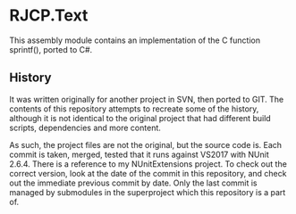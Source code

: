 # RJCP.Text

This assembly module contains an implementation of the C function sprintf(),
ported to C#.

## History

It was written originally for another project in SVN, then ported to GIT. The
contents of this repository attempts to recreate some of the history, although
it is not identical to the original project that had different build scripts,
dependencies and more content.

As such, the project files are not the original, but the source code is. Each
commit is taken, merged, tested that it runs against VS2017 with NUnit 2.6.4.
There is a reference to my NUnitExtensions project. To check out the correct
version, look at the date of the commit in this repository, and check out the
immediate previous commit by date. Only the last commit is managed by submodules
in the superproject which this repository is a part of.
